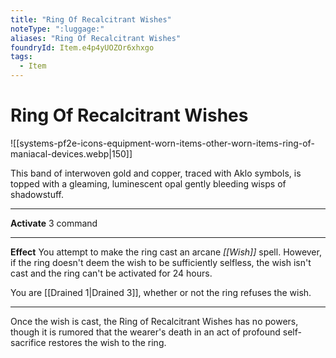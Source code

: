 ```yaml
---
title: "Ring Of Recalcitrant Wishes"
noteType: ":luggage:"
aliases: "Ring Of Recalcitrant Wishes"
foundryId: Item.e4p4yUOZOr6xhxgo
tags:
  - Item
---
```


# Ring Of Recalcitrant Wishes
![[systems-pf2e-icons-equipment-worn-items-other-worn-items-ring-of-maniacal-devices.webp|150]]

This band of interwoven gold and copper, traced with Aklo symbols, is topped with a gleaming, luminescent opal gently bleeding wisps of shadowstuff.

* * *

**Activate** 3 command

* * *

**Effect** You attempt to make the ring cast an arcane _[[Wish]]_ spell. However, if the ring doesn't deem the wish to be sufficiently selfless, the wish isn't cast and the ring can't be activated for 24 hours.

You are [[Drained 1|Drained 3]], whether or not the ring refuses the wish.

* * *

Once the wish is cast, the Ring of Recalcitrant Wishes has no powers, though it is rumored that the wearer's death in an act of profound self-sacrifice restores the wish to the ring.
